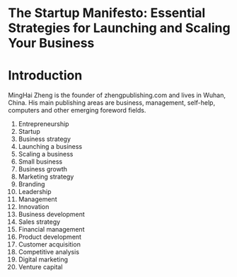 # The Startup Manifesto: Essential Strategies for Launching and Scaling Your Business

# Introduction

MingHai Zheng is the founder of zhengpublishing.com and lives in Wuhan, China. His main publishing areas are business, management, self-help, computers and other emerging foreword fields.



1. Entrepreneurship
2. Startup
3. Business strategy
4. Launching a business
5. Scaling a business
6. Small business
7. Business growth
8. Marketing strategy
9. Branding
10. Leadership
11. Management
12. Innovation
13. Business development
14. Sales strategy
15. Financial management
16. Product development
17. Customer acquisition
18. Competitive analysis
19. Digital marketing
20. Venture capital

